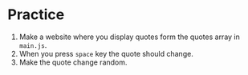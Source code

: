 # Practice

1. Make a website where you display quotes form the quotes array in `main.js`.
2. When you press `space` key the quote should change.
3. Make the quote change random.